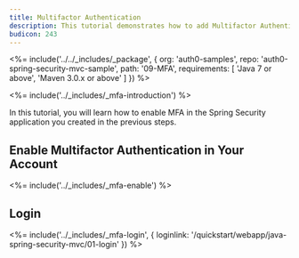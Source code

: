 ```yaml
---
title: Multifactor Authentication
description: This tutorial demonstrates how to add Multifactor Authentication to your Java Spring Security web app with Auth0.
budicon: 243
---
```


<%= include('../../_includes/_package', {
  org: 'auth0-samples',
  repo: 'auth0-spring-security-mvc-sample',
  path: '09-MFA',
  requirements: [
    'Java 7 or above',
    'Maven 3.0.x or above'
  ]
}) %>



<%= include('../_includes/_mfa-introduction') %>

In this tutorial, you will learn how to enable MFA in the Spring Security application you created in the previous steps.

## Enable Multifactor Authentication in Your Account

<%= include('../_includes/_mfa-enable') %>

## Login

<%= include('../_includes/_mfa-login', { loginlink: '/quickstart/webapp/java-spring-security-mvc/01-login' }) %>
